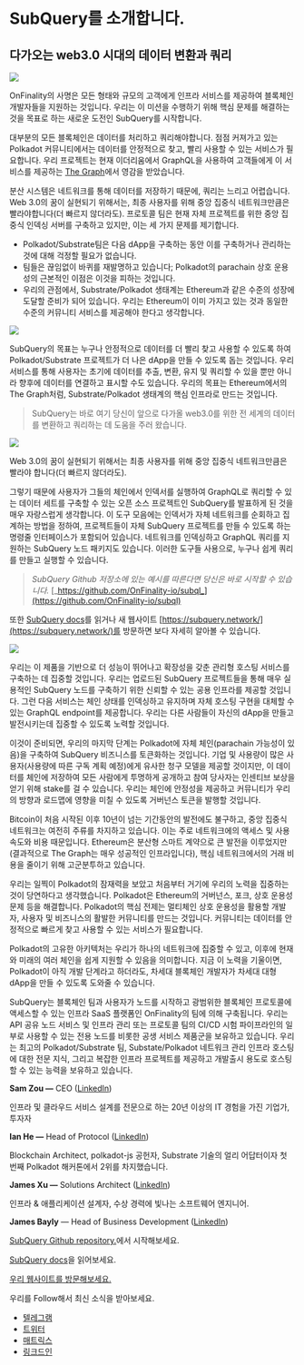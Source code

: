 # SubQuery를 소개합니다.

## 다가오는 web3.0 시대의 데이터 변환과 쿼리

![](https://miro.medium.com/max/1400/1*J5u22qNxndcuCrFJ1mfGqg.png)

OnFinality의 사명은 모든 형태와 규모의 고객에게 인프라 서비스를 제공하여 블록체인 개발자들을 지원하는 것입니다. 우리는 이 미션을 수행하기 위해 핵심 문제를 해결하는 것을 목표로 하는 새로운 도전인 SubQuery를 시작합니다.

대부분의 모든 블록체인은 데이터를 처리하고 쿼리해야합니다. 점점 커져가고 있는 Polkadot 커뮤니티에서는 데이터를 안정적으로 찾고, 빨리 사용할 수 있는 서비스가 필요합니다. 우리 프로젝트는 현재 이더리움에서 GraphQL을 사용하여 고객들에게 이 서비스를 제공하는 [The Graph](https://thegraph.com/)에서 영감을 받았습니다.

분산 시스템은 네트워크를 통해 데이터를 저장하기 때문에, 쿼리는 느리고 어렵습니다. Web 3.0의 꿈이 실현되기 위해서는, 최종 사용자를 위해 중앙 집중식 네트워크만큼은 빨라야합니다(더 빠르지 않더라도). 프로토콜 팀은 현재 자체 프로젝트를 위한 중앙 집중식 인덱싱 서버를 구축하고 있지만, 이는 세 가지 문제를 제기합니다.

-   Polkadot/Substrate팀은 다음 dApp을 구축하는 동안 이를 구축하거나 관리하는 것에 대해 걱정할 필요가 없습니다.
-   팀들은 끊임없이 바퀴를 재발명하고 있습니다; Polkadot의 parachain 상호 운용성의 근본적인 이점은 이것을 피하는 것입니다.
-   우리의 관점에서, Substrate/Polkadot 생태계는 Ethereum과 같은 수준의 성장에 도달할 준비가 되어 있습니다. 우리는 Ethereum이 이미 가지고 있는 것과 동일한 수준의 커뮤니티 서비스를 제공해야 한다고 생각합니다.

![](https://miro.medium.com/max/1400/1*l4b4BXWkczVDaHyv30lLQQ.png)

SubQuery의 목표는 누구나 안정적으로 데이터를 더 빨리 찾고 사용할 수 있도록 하여 Polkadot/Substrate 프로젝트가 더 나은 dApp을 만들 수 있도록 돕는 것입니다. 우리 서비스를 통해 사용자는 초기에 데이터를 추출, 변환, 유지 및 쿼리할 수 있을 뿐만 아니라 향후에 데이터를 연결하고 표시할 수도 있습니다. 우리의 목표는 Ethereum에서의 The Graph처럼, Substrate/Polkadot 생태계의 핵심 인프라로 만드는 것입니다.

> SubQuery는 바로 여기 당신이 앞으로 다가올 web3.0를 위한 전 세계의 데이터를 변환하고 쿼리하는 데 도움을 주러 왔습니다.

![](https://miro.medium.com/max/1000/1*IHstJG-hBwQzicLdWkGR5w.png)

Web 3.0의 꿈이 실현되기 위해서는 최종 사용자를 위해 중앙 집중식 네트워크만큼은 빨라야 합니다(더 빠르지 않더라도).

그렇기 때문에 사용자가 그들의 체인에서 인덱서를 실행하여 GraphQL로 쿼리할 수 있는 데이터 세트를 구축할 수 있는 오픈 소스 프로젝트인 SubQuery를 발표하게 된 것을 매우 자랑스럽게 생각합니다. 이 도구 모음에는 인덱서가 자체 네트워크를 순회하고 집계하는 방법을 정하여, 프로젝트들이 자체 SubQuery 프로젝트를 만들 수 있도록 하는 명령줄 인터페이스가 포함되어 있습니다. 네트워크를 인덱싱하고 GraphQL 쿼리를 지원하는 SubQuery 노드 패키지도 있습니다. 이러한 도구들 사용으로, 누구나 쉽게 쿼리를 만들고 실행할 수 있습니다.

> _SubQuery Github 저장소에 있는 예시를 따른다면 당신은 바로 시작할 수 있습니다._ [_https://github.com/OnFinality-io/subql_](https://github.com/OnFinality-io/subql)

또한 [SubQuery docs](https://doc.subquery.network/)를 읽거나 새 웹사이트 [https://subquery.network/](https://subquery.network/)를 방문하면 보다 자세히 알아볼 수 있습니다.

![](https://miro.medium.com/max/1000/1*3oA1Hvns1vrImTsmowO_Jw.png)

우리는 이 제품을 기반으로 더 성능이 뛰어나고 확장성을 갖춘 관리형 호스팅 서비스를 구축하는 데 집중할 것입니다. 우리는 업로드된 SubQuery 프로젝트들을 통해 매우 실용적인 SubQuery 노드를 구축하기 위한 신뢰할 수 있는 공용 인프라를 제공할 것입니다. 그런 다음 서비스는 체인 상태를 인덱싱하고 유지하며 자체 호스팅 구현을 대체할 수 있는 GraphQL endpoint를 제공합니다. 우리는 다른 사람들이 자신의 dApp을 만들고 발전시키는데 집중할 수 있도록 노력할 것입니다.

이것이 준비되면, 우리의 마지막 단계는 Polkadot에 자체 체인(parachain 가능성이 있음)을 구축하여 SubQuery 비즈니스를 토큰화하는 것입니다. 기업 및 사용량이 많은 사용자(사용량에 따른 구독 계획 예정)에게 유사한 청구 모델을 제공할 것이지만, 이 데이터를 체인에 저장하여 모든 사람에게 투명하게 공개하고 참여 당사자는 인센티브 보상을 얻기 위해 stake를 걸 수 있습니다. 우리는 체인에 안정성을 제공하고 커뮤니티가 우리의 방향과 로드맵에 영향을 미칠 수 있도록 거버넌스 토큰을 발행할 것입니다.

Bitcoin이 처음 시작된 이후 10년이 넘는 기간동안의 발전에도 불구하고, 중앙 집중식 네트워크는 여전히 주류를 차지하고 있습니다. 이는 주로 네트워크에의 액세스 및 사용 속도와 비용 때문입니다. Ethereum은 분산형 스마트 계약으로 큰 발전을 이루었지만(결과적으로 The Graph는 매우 성공적인 인프라입니다), 핵심 네트워크에서의 거래 비용을 줄이기 위해 고군분투하고 있습니다.

우리는 일찍이 Polkadot의 잠재력을 보았고 처음부터 거기에 우리의 노력을 집중하는 것이 당연하다고 생각했습니다. Polkadot은 Ethereum의 거버넌스, 포크, 상호 운용성 문제 등을 해결합니다. Polkadot의 핵심 전제는 멀티체인 상호 운용성을 활용할 개발자, 사용자 및 비즈니스의 활발한 커뮤니티를 만드는 것입니다. 커뮤니티는 데이터를 안정적으로 빠르게 찾고 사용할 수 있는 서비스가 필요합니다.

Polkadot의 고유한 아키텍처는 우리가 하나의 네트워크에 집중할 수 있고, 이후에 현재와 미래의 여러 체인을 쉽게 지원할 수 있음을 의미합니다. 지금 이 노력을 기울이면, Polkadot이 아직 개발 단계라고 하더라도, 차세대 블록체인 개발자가 차세대 대형 dApp을 만들 수 있도록 도와줄 수 있습니다.

SubQuery는 블록체인 팀과 사용자가 노드를 시작하고 광범위한 블록체인 프로토콜에 액세스할 수 있는 인프라 SaaS 플랫폼인 OnFinality의 팀에 의해 구축됩니다. 우리는 API 공유 노드 서비스 및 인프라 관리 또는 프로토콜 팀의 CI/CD 시험 파이프라인의 일부로 사용할 수 있는 전용 노드를 비롯한 공생 서비스 제품군을 보유하고 있습니다. 우리는 최고의 Polkadot/Substrate 팀, Substate/Polkadot 네트워크 관리 인프라 호스팅에 대한 전문 지식, 그리고 복잡한 인프라 프로젝트를 제공하고 개발출시 용도로 호스팅할 수 있는 능력을 보유하고 있습니다.

**Sam Zou —** CEO ([LinkedIn](https://www.linkedin.com/in/sam-zou-5b8169a/))

인프라 및 클라우드 서비스 설계를 전문으로 하는 20년 이상의 IT 경험을 가진 기업가, 투자자

**Ian He —** Head of Protocol ([LinkedIn](https://www.linkedin.com/in/yin-he-7a266345/))

Blockchain Architect, polkadot-js 공헌자, Substrate 기술의 얼리 어답터이자 첫 번째 Polkadot 해커톤에서 2위를 차지했습니다.

**James Xu —** Solutions Architect ([LinkedIn](https://www.linkedin.com/in/zhexu/))

인프라 & 애플리케이션 설계자, 수상 경력에 빛나는 소프트웨어 엔지니어.

**James Bayly** — Head of Business Development ([LinkedIn](https://www.linkedin.com/in/james-bayly/))

[SubQuery Github repository.](https://github.com/OnFinality-io/subql)에서 시작해보세요.

[SubQuery docs](https://doc.subquery.network/)을 읽어보세요.

[우리 웹사이트를 방문해보세요.](https://subquery.network/)

우리를 Follow해서 최신 소식을 받아보세요.

-   [텔레그램](https://t.me/subquerynetwork)
-   [트위터](https://twitter.com/subquerynetwork)
-   [매트릭스](https://matrix.to/#/%23subquery:matrix.org)
-   [링크드인](https://www.linkedin.com/company/subquery)